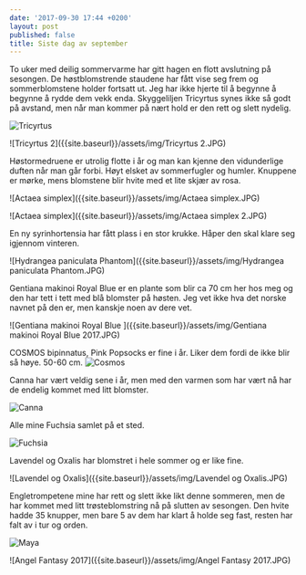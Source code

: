 ```yaml
---
date: '2017-09-30 17:44 +0200'
layout: post
published: false
title: Siste dag av september
---
```


To uker med deilig sommervarme har gitt hagen en flott avslutning på sesongen. De høstblomstrende staudene har fått vise seg frem og sommerblomstene holder fortsatt ut. Jeg har ikke hjerte til å begynne å begynne å rydde dem vekk enda. Skyggeliljen Tricyrtus synes ikke så godt på avstand, men når man kommer på nært hold er den rett og slett nydelig. 

![Tricyrtus]({{site.baseurl}}/assets/img/Tricyrtus.JPG)

![Tricyrtus 2]({{site.baseurl}}/assets/img/Tricyrtus 2.JPG)

<!--more-->

Høstormedruene er utrolig flotte i år og man kan kjenne den vidunderlige duften når man går forbi. Høyt elsket av sommerfugler og humler. Knuppene er mørke, mens blomstene blir hvite med et lite skjær av rosa. 

![Actaea simplex]({{site.baseurl}}/assets/img/Actaea simplex.JPG)

![Actaea simplex]({{site.baseurl}}/assets/img/Actaea simplex 2.JPG)

En ny syrinhortensia har fått plass i en stor krukke. Håper den skal klare seg igjennom vinteren. 

![Hydrangea paniculata Phantom]({{site.baseurl}}/assets/img/Hydrangea paniculata Phantom.JPG)

Gentiana makinoi Royal Blue er en plante som blir ca 70 cm her hos meg og den har tett i tett med blå blomster på høsten. Jeg vet ikke hva det norske navnet på den er, men kanskje noen av dere vet. 

![Gentiana makinoi Royal Blue ]({{site.baseurl}}/assets/img/Gentiana makinoi Royal Blue 2017.JPG)

COSMOS bipinnatus, Pink Popsocks er fine i år. Liker dem fordi de ikke blir så høye. 50-60 cm. 
![Cosmos]({{site.baseurl}}/assets/img/Cosmos.JPG)

Canna har vært veldig sene i år, men med den varmen som har vært nå har de endelig kommet med litt blomster. 

![Canna]({{site.baseurl}}/assets/img/Canna.JPG)

Alle mine Fuchsia samlet på et sted.

![Fuchsia]({{site.baseurl}}/assets/img/Fuchsia.JPG)

Lavendel og Oxalis har blomstret i hele sommer og er like fine. 

![Lavendel og Oxalis]({{site.baseurl}}/assets/img/Lavendel og Oxalis.JPG)

Engletrompetene mine har rett og slett ikke likt denne sommeren, men de har kommet med litt trøsteblomstring nå på slutten av sesongen. Den hvite hadde 35 knupper, men bare 5 av dem har klart å holde seg fast, resten har falt av i tur og orden. 

![Maya]({{site.baseurl}}/assets/img/Maya.JPG)

![Angel Fantasy 2017]({{site.baseurl}}/assets/img/Angel Fantasy 2017.JPG)

